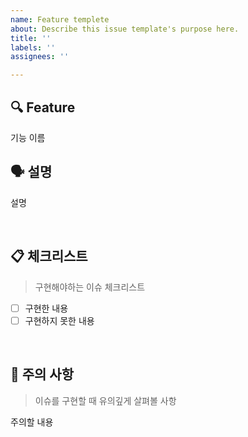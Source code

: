 ```yaml
---
name: Feature templete
about: Describe this issue template's purpose here.
title: ''
labels: ''
assignees: ''

---
```


## 🔍 Feature

기능 이름

## 🗣 설명

설명

<br/>

## 📋 체크리스트

> 구현해야하는 이슈 체크리스트

- [ ] 구현한 내용
- [ ] 구현하지 못한 내용

<br/>

## 🚧 주의 사항

> 이슈를 구현할 때 유의깊게 살펴볼 사항

주의할 내용

<br/><br/>
